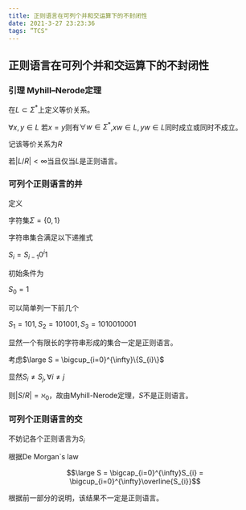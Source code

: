 ```yaml
---
title: 正则语言在可列个并和交运算下的不封闭性
date: 2021-3-27 23:23:36
tags: ”TCS"
---
```


## 正则语言在可列个并和交运算下的不封闭性

### 引理 Myhill–Nerode定理

在$L \subset \Sigma^{*}$上定义等价关系。

$\forall x, y \in L$ 若$x=y$则有$\forall w \in \Sigma^*$,$xw \in L, yw\in L$同时成立或同时不成立。

记该等价关系为$R$

若$|L/R| < \infty$当且仅当$L$是正则语言。

### 可列个正则语言的并

定义

字符集$\Sigma = \{0,1\}$

字符串集合满足以下递推式

$S_{i} = S_{i-1}0^{i}1$

初始条件为

$S_{0}=1$

可以简单列一下前几个

$S_{1}=101,S_{2}=101001,S_{3}=1010010001$

显然一个有限长的字符串形成的集合一定是正则语言。

考虑$\large S = \bigcup_{i=0}^{\infty}\{S_{i}\}$

显然$S_{i} \neq S_{j}, \forall i\neq j$

则$|S/R| = \aleph_{0}$，故由Myhill-Nerode定理，$S$不是正则语言。

### 可列个正则语言的交

不妨记各个正则语言为$S_{i}$

根据De Morgan`s law

$$\large S = \bigcap_{i=0}^{\infty}S_{i} = \bigcup_{i=0}^{\infty}\overline{S_{i}}$$

根据前一部分的说明，该结果不一定是正则语言。



